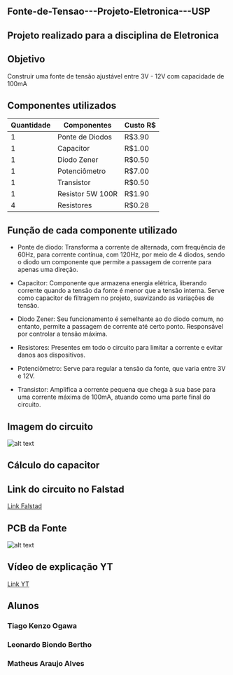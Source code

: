 ## Fonte-de-Tensao---Projeto-Eletronica---USP

## Projeto realizado para a disciplina de Eletronica



## Objetivo

Construir uma fonte de tensão ajustável entre 3V - 12V com capacidade de 100mA


## Componentes utilizados

Quantidade | Componentes | Custo R$
--- | --- | ---
1 | Ponte de Diodos | R$3.90
1 | Capacitor | R$1.00
1 | Diodo Zener | R$0.50
1 | Potenciômetro | R$7.00
1 | Transistor | R$0.50
1 | Resistor 5W 100R | R$1.90
4 | Resistores | R$0.28


## Função de cada componente utilizado

* Ponte de diodo: Transforma a corrente de alternada, com frequência de 60Hz, para corrente contínua, com 120Hz, por meio de 4 diodos, sendo o diodo um componente que permite a passagem de corrente para apenas uma direção.  

* Capacitor: Componente que armazena energia elétrica, liberando corrente quando a tensão da fonte é menor que a tensão interna. Serve como capacitor de filtragem no projeto, suavizando as variações de tensão.

* Diodo Zener: Seu funcionamento é semelhante ao do diodo comum, no entanto, permite a passagem de corrente até certo ponto. Responsável por controlar a tensão máxima.

* Resistores: Presentes em todo o circuito para limitar a corrente e evitar danos aos dispositivos.

* Potenciômetro: Serve para regular a tensão da fonte, que varia entre 3V e 12V.

* Transistor: Amplifica a corrente pequena que chega à sua base para uma corrente máxima de 100mA, atuando como uma parte final do circuito.

## Imagem do circuito
![alt text]({99376BE1-2040-4A5A-A184-1549E3743594}.png)

## Cálculo do capacitor


## Link do circuito no Falstad
[Link Falstad](https://tinyurl.com/29j4x7qe)


## PCB da Fonte
![alt text](image-1.png)



## Vídeo de explicação YT
[Link YT](https://youtube.com/shorts/zovsuaQ34ok?feature=share)



## Alunos
### Tiago Kenzo Ogawa
### Leonardo Biondo Bertho
### Matheus Araujo Alves
